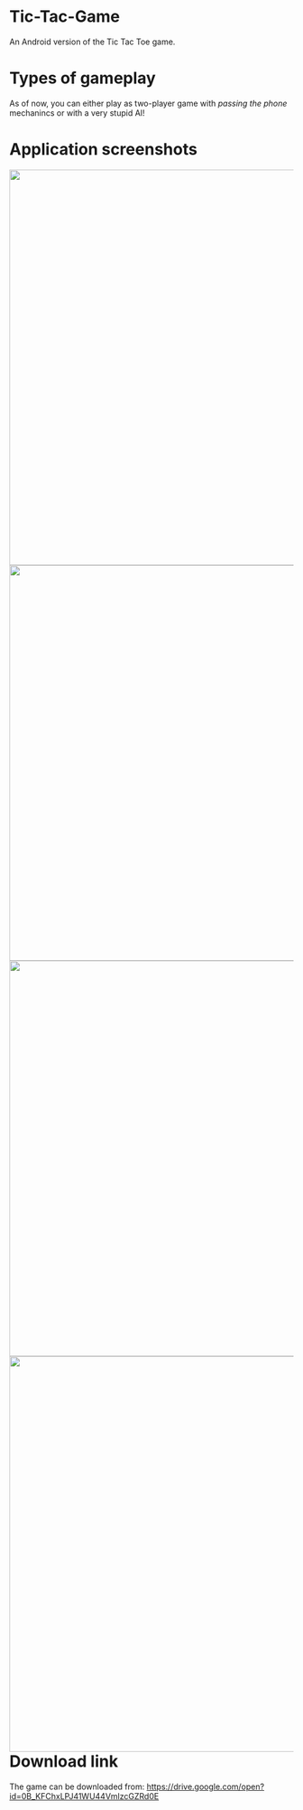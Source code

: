 # Tic-Tac-Game
An Android version of the Tic Tac Toe game.

# Types of gameplay
As of now, you can either play as two-player game with <i>passing the phone</i> mechanincs or with a very stupid AI!

# Application screenshots
<img src = "http://i.imgur.com/XEkirL3.png" align = "left" height = 700>
<img src = "http://i.imgur.com/XVFOS2R.png" align = "right" height = 700><br />
<img src = "http://i.imgur.com/bhwJPtm.png" align = "left" height = 700>
<img src = "http://i.imgur.com/GRr8cHv.png" align = "right" height = 700>

# Download link
The game can be downloaded from: https://drive.google.com/open?id=0B_KFChxLPJ41WU44VmlzcGZRd0E
